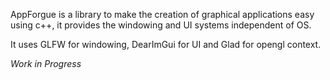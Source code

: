 AppForgue is a library to make the creation of graphical applications easy using c++, it provides the windowing and UI systems independent of OS.


It uses GLFW for windowing, DearImGui for UI and Glad for opengl context.

*Work in Progress*
